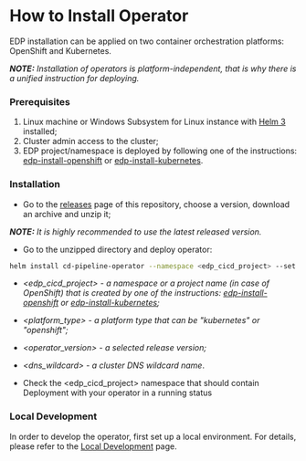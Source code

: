 # How to Install Operator

EDP installation can be applied on two container orchestration platforms: OpenShift and Kubernetes.

_**NOTE:** Installation of operators is platform-independent, that is why there is a unified instruction for deploying._

### Prerequisites
1. Linux machine or Windows Subsystem for Linux instance with [Helm 3](https://helm.sh/docs/intro/install/) installed;
2. Cluster admin access to the cluster;
3. EDP project/namespace is deployed by following one of the instructions: [edp-install-openshift](https://github.com/epmd-edp/edp-install/blob/master/documentation/openshift_install_edp.md#edp-project) or [edp-install-kubernetes](https://github.com/epmd-edp/edp-install/blob/master/documentation/kubernetes_install_edp.md#edp-namespace).

### Installation
* Go to the [releases](https://github.com/epmd-edp/cd-pipeline-operator/releases) page of this repository, choose a version, download an archive and unzip it;

_**NOTE:** It is highly recommended to use the latest released version._

* Go to the unzipped directory and deploy operator:
```bash
helm install cd-pipeline-operator --namespace <edp_cicd_project> --set name=cd-pipeline-operator --set namespace=<edp_cicd_project> --set platform=<platform_type> --set image.name=epamedp/cd-pipeline-operator --set image.version=<operator_version> --set dnsWildcard=<dns_wildcard> deploy-templates
```

- _<edp_cicd_project> - a namespace or a project name (in case of OpenShift) that is created by one of the instructions: [edp-install-openshift](https://github.com/epmd-edp/edp-install/blob/master/documentation/openshift_install_edp.md#install-edp) or [edp-install-kubernetes](https://github.com/epmd-edp/edp-install/blob/master/documentation/kubernetes_install_edp.md#install-edp);_ 

- _<platform_type> - a platform type that can be "kubernetes" or "openshift";_

- _<operator_version> - a selected release version;_

- _<dns_wildcard> - a cluster DNS wildcard name_.

* Check the <edp_cicd_project> namespace that should contain Deployment with your operator in a running status

### Local Development
In order to develop the operator, first set up a local environment. For details, please refer to the [Local Development](documentation/local-development.md) page.
